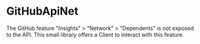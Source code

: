 # GitHubApiNet
The GitHub feature "Insights" > "Network" > "Dependents" is not exposed to the API. This small library offers a Client to interact with this feature. 
